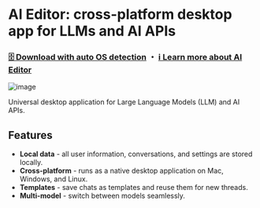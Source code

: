 # AI Editor: cross-platform desktop app for LLMs and AI APIs

### [🗄️ Download with auto OS detection](https://AppBaza.github.io/AIEditorApp/download.html) ・ [ℹ️ Learn more about AI Editor](https://www.appbaza.com/aieditor)

![image](https://github.com/AppBaza/AIEditorApp/assets/907606/c6037537-7454-45fc-8421-95cbe6d637e4)

Universal desktop application for Large Language Models (LLM) and AI APIs.

## Features

* **Local data** - all user information, conversations, and settings are stored locally.
* **Cross-platform** - runs as a native desktop application on Mac, Windows, and Linux.
* **Templates** - save chats as templates and reuse them for new threads.
* **Multi-model** - switch between models seamlessly.
